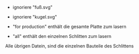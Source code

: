- ignoriere "fuß.svg"
- ignoriere "kugel.svg"

- "for production" enthält die gesamte Platte zum lasern
- "all" enthält den einzelnen Schlitten zum lasern



Alle übrigen Datein, sind die einzelnen Bauteile des Schlittens

